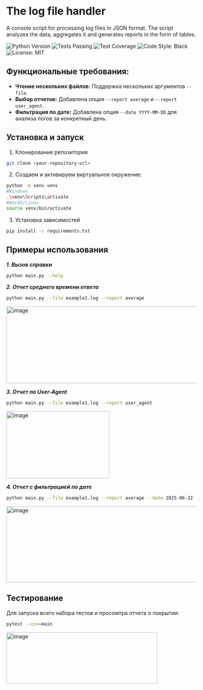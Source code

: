 # The log file handler
A console script for processing log files in JSON format. The script analyzes the data, aggregates it and generates reports in the form of tables.

![Python Version](https://img.shields.io/badge/Python-3.11+-blue.svg)
![Tests Passing](https://img.shields.io/badge/Tests-passing-brightgreen)
![Test Coverage](https://img.shields.io/badge/Coverage-86%25-brightgreen)
![Code Style: Black](https://img.shields.io/badge/code%20style-black-000000.svg)
![License: MIT](https://img.shields.io/badge/License-MIT-yellow.svg)
## Функциональные требования:
- **Чтение нескольких файлов:** Поддержка нескольких аргументов ```--file```.
- **Выбор отчетов:** Добавлена опция ```--report average``` и ```--report user_agent```.
- **Фильтрация по дате:** Добавлена опция ```--date YYYY-MM-DD``` для анализа логов за конкретный день.
## Установка и запуск
1. Клонирование репозитория
```bash
git clone <your-repository-url>
```
2. Создаем и активируем виртуальное окружение:
```bash
python -m venv venv
#Windows
.\venv\Scripts\activate
#macOS/Linux
source venv/bin/activate
```
3. Установка зависимостей
```bash
pip install -r requirements.txt
```

## Примеры использования
_**1. Вызов справки**_
```bash
python main.py --help
```   
_**2. Отчет среднего времени ответа**_
```bash
python main.py --file example1.log --report average
```
<img width="588" height="203" alt="image" src="https://github.com/user-attachments/assets/9d6e58c3-3923-4fdc-b36f-dc859626590f" />

_**3. Отчет по User-Agent**_
```bash
python main.py --file example1.log --report user_agent
```
<img width="273" height="177" alt="image" src="https://github.com/user-attachments/assets/5c638e85-5506-49b6-9af8-646eef271f19" />

_**4. Отчет с фильтрацией по дате**_
```bash
python main.py --file example1.log --report average --date 2025-06-22
```
<img width="731" height="201" alt="image" src="https://github.com/user-attachments/assets/f53d040b-5905-45e2-99c5-e78463459864" />

## Тестирование
Для запуска всего набора тестов и просомтра отчета о покрытии: 
```bash
pytest --cov=main
```
<img width="399" height="136" alt="image" src="https://github.com/user-attachments/assets/21ed1868-a7e8-44bd-986c-7aa3fda3269e" />




